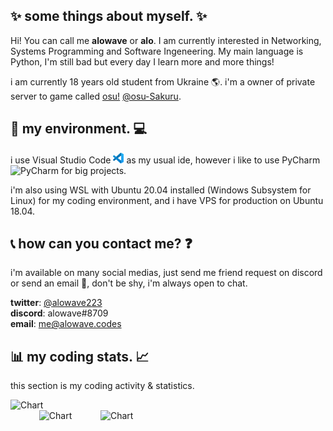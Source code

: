 ## :sparkles: some things about myself. :sparkles:
Hi! You can call me **alowave** or **alo**. I am currently interested in Networking, Systems Programming and Software Ingeneering. My main language is Python, I'm still bad but every day I learn more and more things!

i am currently 18 years old student from Ukraine :earth_americas:. i'm a owner of private server to game called [osu!](https://osu.ppy.sh/) [@osu-Sakuru](https://github.com/osu-Sakuru). 

## :electric_plug: my environment. :computer:
i use Visual Studio Code <img alt="VSCode" width="17px" src="https://raw.githubusercontent.com/Mempler/Mempler/master/assets//visual-studio-code.svg"/> as my usual ide, however i like to use PyCharm <img alt="PyCharm" width="17px" src="https://upload.wikimedia.org/wikipedia/commons/thumb/1/1d/PyCharm_Icon.svg/512px-PyCharm_Icon.svg.png"/> for big projects. 

i'm also using WSL with Ubuntu 20.04 installed (Windows Subsystem for Linux) for my coding environment, and i have VPS for production on Ubuntu 18.04.

## :telephone_receiver: how can you contact me? :question:
i'm available on many social medias, just send me friend request on discord or send an email :email:, don't be shy, i'm always open to chat.

**twitter**: [@alowave223](https://twitter.com/alowave223) \
**discord**: alowave#8709 \
**email**:   [me@alowave.codes](mailto:me@alowave.codes)

## :bar_chart: my coding stats. :chart_with_upwards_trend:
this section is my coding activity & statistics.
<div>
  <img align="left" alt="Chart" width="480px" src="https://github-readme-stats.vercel.app/api?username=alowave223&count_private=true&show_icons=true&title_color=954CFF&bg_color=FFFFF2&icon_color=954CFF&hide_border=true"/>
 <img align="right" alt="Chart" width="360px" src="https://github-readme-stats.vercel.app/api/top-langs/?username=alowave223&title_color=954CFF&bg_color=FFFFF2&icon_color=954CF"/>
</div>

<p align="center">
  <img alt="Chart" width="480px" src="https://wakatime.com/share/@85566216-2f15-4104-9db5-2000a153ac62/de9fef22-2e7b-47da-8452-3b455ee7c996.svg"/>
</p>
